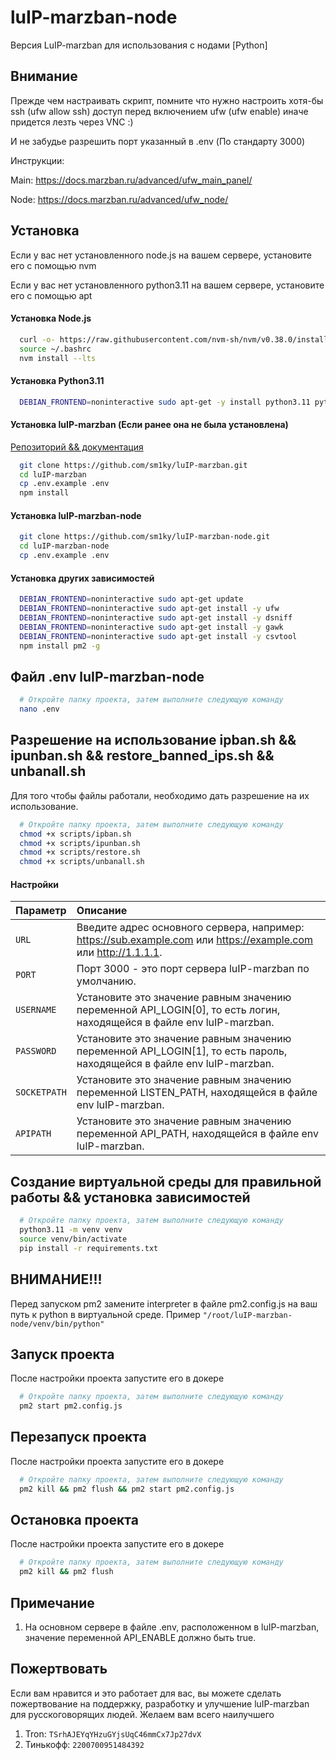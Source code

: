 # luIP-marzban-node
Версия LuIP-marzban для использования с нодами [Python]

## Внимание
Прежде чем настраивать скрипт, помните что нужно настроить хотя-бы ssh (ufw allow ssh) доступ перед включением ufw (ufw enable) иначе придется лезть через VNC :)

И не забудье разрешить порт указанный в .env (По стандарту 3000)

Инструкции: 

Main: https://docs.marzban.ru/advanced/ufw_main_panel/

Node: https://docs.marzban.ru/advanced/ufw_node/

## Установка

Если у вас нет установленного node.js на вашем сервере, установите его с помощью nvm

Если у вас нет установленного python3.11 на вашем сервере, установите его с помощью apt

#### Установка Node.js
```bash
  curl -o- https://raw.githubusercontent.com/nvm-sh/nvm/v0.38.0/install.sh | bash
  source ~/.bashrc
  nvm install --lts
```

#### Установка Python3.11
```bash
  DEBIAN_FRONTEND=noninteractive sudo apt-get -y install python3.11 python3.11-venv
```


#### Установка luIP-marzban (Если ранее она не была установлена)
[Репозиторий && документация](https://github.com/sm1ky/luIP-marzban.git)
```bash
  git clone https://github.com/sm1ky/luIP-marzban.git
  cd luIP-marzban
  cp .env.example .env
  npm install
```


#### Установка luIP-marzban-node
```bash
  git clone https://github.com/sm1ky/luIP-marzban-node.git
  cd luIP-marzban-node
  cp .env.example .env
```


#### Установка других зависимостей

```bash
  DEBIAN_FRONTEND=noninteractive sudo apt-get update
  DEBIAN_FRONTEND=noninteractive sudo apt-get install -y ufw
  DEBIAN_FRONTEND=noninteractive sudo apt-get install -y dsniff
  DEBIAN_FRONTEND=noninteractive sudo apt-get install -y gawk
  DEBIAN_FRONTEND=noninteractive sudo apt-get install -y csvtool
  npm install pm2 -g
```


## Файл .env luIP-marzban-node 
```bash
  # Откройте папку проекта, затем выполните следующую команду
  nano .env
```


## Разрешение на использование ipban.sh && ipunban.sh && restore_banned_ips.sh && unbanall.sh
Для того чтобы файлы работали, необходимо дать разрешение на их использование.
```bash
  # Откройте папку проекта, затем выполните следующую команду
  chmod +x scripts/ipban.sh
  chmod +x scripts/ipunban.sh
  chmod +x scripts/restore.sh
  chmod +x scripts/unbanall.sh
```


#### Настройки 
| Параметр | Описание                |
| :-------- | :------------------------- |
| `URL` | Введите адрес основного сервера, например: https://sub.example.com или https://example.com или http://1.1.1.1.  |
| `PORT` | Порт 3000 - это порт сервера luIP-marzban по умолчанию. |
| `USERNAME` | Установите это значение равным значению переменной API_LOGIN[0], то есть логин, находящейся в файле env luIP-marzban. |
| `PASSWORD` | Установите это значение равным значению переменной API_LOGIN[1], то есть пароль, находящейся в файле env luIP-marzban. |
| `SOCKETPATH` | Установите это значение равным значению переменной LISTEN_PATH, находящейся в файле env luIP-marzban. |
| `APIPATH` | Установите это значение равным значению переменной API_PATH, находящейся в файле env luIP-marzban. |

## Создание виртуальной среды для правильной работы && установка зависимостей
```bash
  # Откройте папку проекта, затем выполните следующую команду
  python3.11 -m venv venv
  source venv/bin/activate
  pip install -r requirements.txt
```

## ВНИМАНИЕ!!!
Перед запуском pm2 замените interpreter в файле pm2.config.js на ваш путь к python в виртуальной среде. 
Пример `"/root/luIP-marzban-node/venv/bin/python"`

## Запуск проекта
После настройки проекта запустите его в докере
```bash
  # Откройте папку проекта, затем выполните следующую команду
  pm2 start pm2.config.js
```

## Перезапуск проекта
После настройки проекта запустите его в докере
```bash
  # Откройте папку проекта, затем выполните следующую команду
  pm2 kill && pm2 flush && pm2 start pm2.config.js
```

## Остановка проекта
После настройки проекта запустите его в докере
```bash
  # Откройте папку проекта, затем выполните следующую команду
  pm2 kill && pm2 flush
```

## Примечание
1. На основном сервере в файле .env, расположенном в luIP-marzban, значение переменной API_ENABLE должно быть true.

   
## Пожертвовать
Если вам нравится и это работает для вас, вы можете сделать пожертвование на поддержку, разработку и улучшение luIP-marzban для русскоговорящих людей. Желаем вам всего наилучшего

1. Tron: `TSrhAJEYqYHzuGYjsUqC46mmCx7Jp27dvX`
2. Тинькофф: `2200700951484392`
